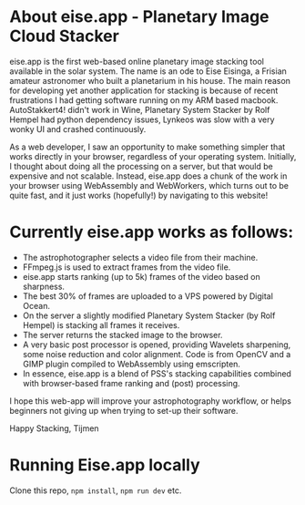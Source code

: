 # About eise.app - Planetary Image Cloud Stacker
eise.app is the first web-based online planetary image stacking tool available in the solar system. The name is an ode to Eise Eisinga, a Frisian amateur astronomer who built a planetarium in his house. The main reason for developing yet another application for stacking is because of recent frustrations I had getting software running on my ARM based macbook. AutoStakkert4! didn't work in Wine, Planetary System Stacker by Rolf Hempel had python dependency issues, Lynkeos was slow with a very wonky UI and crashed continuously.

As a web developer, I saw an opportunity to make something simpler that works directly in your browser, regardless of your operating system. Initially, I thought about doing all the processing on a server, but that would be expensive and not scalable. Instead, eise.app does a chunk of the work in your browser using WebAssembly and WebWorkers, which turns out to be quite fast, and it just works (hopefully!) by navigating to this website!

# Currently eise.app works as follows:

- The astrophotographer selects a video file from their machine.
- FFmpeg.js is used to extract frames from the video file.
- eise.app starts ranking (up to 5k) frames of the video based on sharpness.
- The best 30% of frames are uploaded to a VPS powered by Digital Ocean.
- On the server a slightly modified Planetary System Stacker (by Rolf Hempel) is stacking all frames it receives.
- The server returns the stacked image to the browser.
- A very basic post processor is opened, providing Wavelets sharpening, some noise reduction and color alignment. Code is from OpenCV and a GIMP plugin compiled to WebAssembly using emscripten.
- In essence, eise.app is a blend of PSS's stacking capabilities combined with browser-based frame ranking and (post) processing.

I hope this web-app will improve your astrophotography workflow, or helps beginners not giving up when trying to set-up their software.

Happy Stacking,
Tijmen


# Running Eise.app locally
Clone this repo, `npm install`, `npm run dev` etc.


